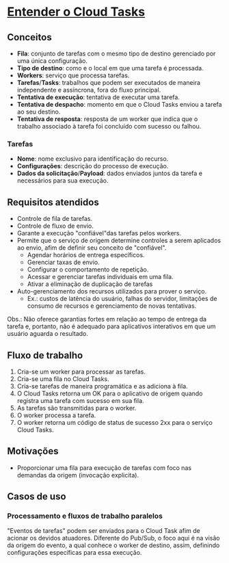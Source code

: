 # [Entender o Cloud Tasks](https://cloud.google.com/tasks/docs/dual-overview?hl=pt-br)

## Conceitos

- **Fila**: conjunto de tarefas com o mesmo tipo de destino gerenciado por uma única configuração.
- **Tipo de destino**: como e o local em que uma tarefa é processada.
- **Workers**: serviço que processa tarefas.
- **Tarefas**/**Tasks**: trabalhos que podem ser executados de maneira independente e assíncrona, fora do fluxo principal.
- **Tentativa de execução**: tentativa de executar uma tarefa.
- **Tentativa de despacho**: momento em que o Cloud Tasks enviou a tarefa ao seu destino.
- **Tentativa de resposta**: resposta de um worker que indica que o trabalho associado à tarefa foi concluído com sucesso ou falhou.

### Tarefas

- **Nome**: nome exclusivo para identificação do recurso.
- **Configurações**: descrição do processo de execução.
- **Dados da solicitação**/**Payload**: dados enviados juntos da tarefa e necessários para sua execução.

## Requisitos atendidos

- Controle de fila de tarefas.
- Controle de fluxo de envio.
- Garante a execução "confiável"das tarefas pelos workers.
- Permite que o serviço de origem determine controles a serem aplicados ao envio, afim de definir seu conceito de "confiável".
  - Agendar horários de entrega específicos.
  - Gerenciar taxas de envio.
  - Configurar o comportamento de repetição.
  - Acessar e gerenciar tarefas individuais em uma fila.
  - Ativar a eliminação de duplicação de tarefas
- Auto-gerenciamento dos recursos utilizados para prover o serviço.
  - Ex.: custos de latência do usuário, falhas do servidor, limitações de consumo de recursos e gerenciamento de novas tentativas.

Obs.: Não oferece garantias fortes em relação ao tempo de entrega da tarefa e, portanto, não é adequado para aplicativos interativos em que um usuário aguarda o resultado.

## Fluxo de trabalho

1. Cria-se um worker para processar as tarefas.
2. Cria-se uma fila no Cloud Tasks.
3. Cria-se tarefas de maneira programática e as adiciona à fila.
4. O Cloud Tasks retorna um OK para o aplicativo de origem quando registra uma tarefa com sucesso em sua fila.
5. As tarefas são transmitidas para o worker.
6. O worker processa a tarefa.
7. O worker retorna um código de status de sucesso 2xx para o serviço Cloud Tasks.

## Motivações

- Proporcionar uma fila para execução de tarefas com foco nas demandas da origem (invocação explicita).

## Casos de uso

### Processamento e fluxos de trabalho paralelos

"Eventos de tarefas" podem ser enviados para o Cloud Task afim de acionar os devidos atuadores. Diferente do Pub/Sub, o foco aqui é na visão da origem do evento, a qual conhece o worker de destino, assim, definindo configurações específicas para essa execução.